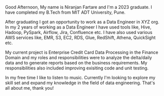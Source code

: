 Good Afternoon, My name is Niranjan Fartare and I'm a 2023 graduate. I have completed my B.Tech from MIT ADT University, Pune. 

After graduating I got an opportunity to work as a Data Engineer in XYZ org. In my 2 years of working as a Data Engineer I have used tools like, Hive, Hadoop, PySpark, Airflow, Jira, Confluence etc. I have also used various AWS services like, EMR, S3, EC2, RDS, Glue, RedShift, Athena, QuickSight etc.

My current project is Enterprise Credit Card Data Processing in the Finance Domain and my roles and responsibilities were to analyze the delta/daily data and to generate reports based on the business requirements. My responsibilities also included improving exisiting code and unit testing.

In my free time I like to listen to music. Currently I'm looking to explore my skill set and expand my knowledge in the field of data engineering. That's all about me, thank you!
